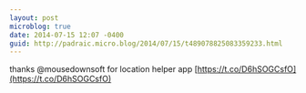 ```yaml
---
layout: post
microblog: true
date: 2014-07-15 12:07 -0400
guid: http://padraic.micro.blog/2014/07/15/t489078825083359233.html
---
```

thanks @mousedownsoft for location helper app [https://t.co/D6hSOGCsfO](https://t.co/D6hSOGCsfO)
